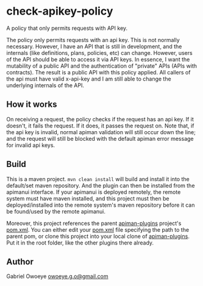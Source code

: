 # check-apikey-policy

A policy that only permits requests with API key.

The policy only permits requests with an api key.
This is not normally necessary. However, I have an API that is still in development, and the internals (like definitions, plans, policies, etc) can change. However, users of the API should be able to access it via API keys. In essence, I want the mutability of a public API and the authentication of "private" APIs (APIs with contracts). 
The result is a public API with this policy applied. All callers of the api must have valid x-api-key and I am still able to change the underlying internals of the API.

## How it works

On receiving a request, the policy checks if the request has an api key. 
If it doesn't, it fails the request. 
If it does, it passes the request on.
Note that, if the api key is invalid, normal apiman validation will still occur down the line; and the request will still be blocked with the default apiman error message for invalid api keys.

## Build
This is a maven project. `mvn clean install` will build and install it into the default/set maven repository. And the plugin can then be installed from the apimanui interface. If your apimanui is deployed remotely, the remote system must have maven installed, and this project must then be deployed/installed into the remote system's maven repository before it can be found/used by the remote apimanui.

Moreover, this project references the parent [apiman-plugins](https://github.com/apiman/apiman-plugins) project's [pom.xml](https://github.com/apiman/apiman-plugins/blob/master/pom.xml). You can either edit your [pom.xml](pom.xml) file specifying the path to the parent pom, or clone this project into your local clone of [apiman-plugins](https://github.com/apiman/apiman-plugins). Put it in the root folder, like the other plugins there already.

## Author

Gabriel Owoeye <owoeye.g.o@gmail.com>
